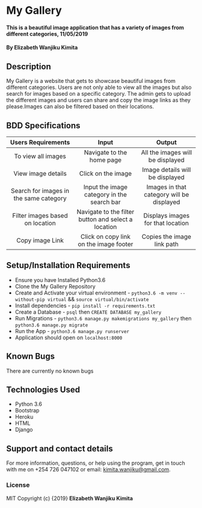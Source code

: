 # My Gallery

#### This is a beautiful image application that has a variety of images from different categories, 11/05/2019

#### By **Elizabeth Wanjiku Kimita**

## Description
My Gallery is a website that gets to showcase beautiful images from different categories. Users are not only able to view all the images but also search for images based on a specific category. The admin gets to upload the different images and users can share and copy the image links as they please.Images can also be filtered based on their locations.

## BDD Specifications

|    Users Requirements    |                Input              |               Output                     |
| :---------------------:  |   :----------------------------:  |  :------------------------------------:  |
| To view all images       |   Navigate to the home page       | All the images will be displayed         |
| View image details       |   Click on the image              | Image details will be displayed          |
| Search for images in the same category| Input the image category in the search bar |Images in that category will be displayed |
| Filter images based on location |  Navigate to the filter button and select a location | Displays images for that location|
| Copy image Link|   Click on copy link on the image footer  | Copies the image link path |


## Setup/Installation Requirements
* Ensure you have Installed Python3.6
* Clone the My Gallery Repository
* Create and Activate your virtual environment - `python3.6 -m venv --without-pip virtual` && `source virtual/bin/activate`
* Install dependencies - `pip install -r requirements.txt`
* Create a Database - `psql` then `CREATE DATABASE my_gallery`
* Run Migrations - `python3.6 manage.py makemigrations my_gallery` then `python3.6 manage.py migrate`
* Run the App - `python3.6 manage.py runserver`
* Application should open on `localhost:8000` 

## Known Bugs
There are currently no known bugs

## Technologies Used
* Python 3.6
* Bootstrap
* Heroku
* HTML
* Django

## Support and contact details
For more information, questions, or help using the program, get in touch with me on +254 726 047102 or email: kimita.wanjiku@gmail.com.

### License
MIT
Copyright (c) {2019} **Elizabeth Wanjiku Kimita**
  